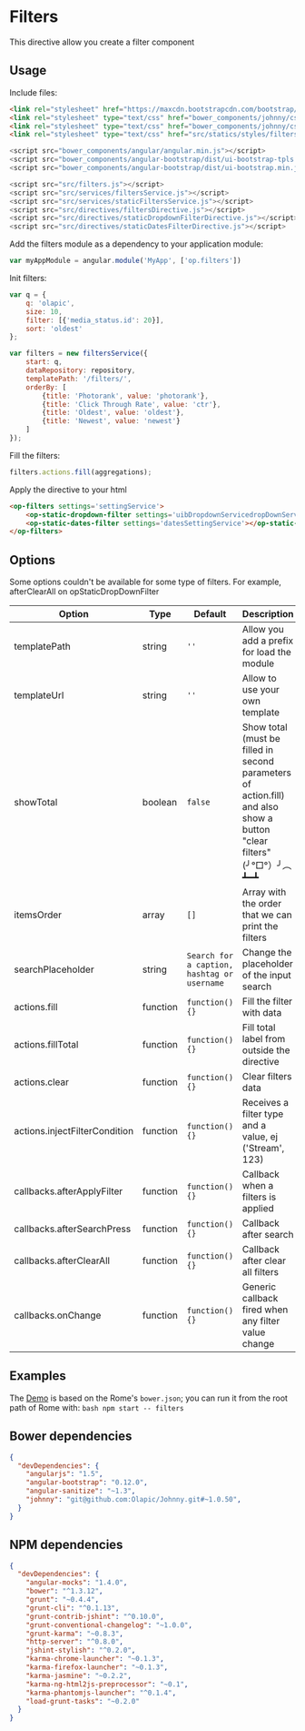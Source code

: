 # Filters
This directive allow you create a filter component

## Usage
Include files:

```html
<link rel="stylesheet" href="https://maxcdn.bootstrapcdn.com/bootstrap/3.1.1/css/bootstrap.min.css"/>
<link rel="stylesheet" type="text/css" href="bower_components/johnny/css/olapic.bootstrap.css"/>
<link rel="stylesheet" type="text/css" href="bower_components/johnny/css/olapic-icons.css"/>
<link rel="stylesheet" type="text/css" href="src/statics/styles/filters.css"/>
```

```javascript
<script src="bower_components/angular/angular.min.js"></script>
<script src="bower_components/angular-bootstrap/dist/ui-bootstrap-tpls.min.js"></script>
<script src="bower_components/angular-bootstrap/dist/ui-bootstrap.min.js"></script>

<script src="src/filters.js"></script>
<script src="src/services/filtersService.js"></script>
<script src="src/services/staticFiltersService.js"></script>
<script src="src/directives/filtersDirective.js"></script>
<script src="src/directives/staticDropdownFilterDirective.js"></script>
<script src="src/directives/staticDatesFilterDirective.js"></script>
```

Add the filters module as a dependency to your application module:

```javascript
var myAppModule = angular.module('MyApp', ['op.filters'])
```

Init filters:

```javascript
var q = {
    q: 'olapic',
    size: 10,
    filter: [{'media_status.id': 20}],
    sort: 'oldest'
};

var filters = new filtersService({
    start: q,
    dataRepository: repository,
    templatePath: '/filters/',
    orderBy: [
        {title: 'Photorank', value: 'photorank'},
        {title: 'Click Through Rate', value: 'ctr'},
        {title: 'Oldest', value: 'oldest'},
        {title: 'Newest', value: 'newest'}
    ]
});

```
Fill the filters:

```javascript
filters.actions.fill(aggregations);
```

Apply the directive to your html

```html
<op-filters settings='settingService'>
    <op-static-dropdown-filter settings='uibDropdownServicedropDownService'></op-static-dropdown-filter>
    <op-static-dates-filter settings='datesSettingService'></op-static-date-filter>
</op-filters>

```

## Options

Some options couldn't be available for some type of filters. For example, afterClearAll on opStaticDropDownFilter

| Option | Type | Default | Description
| ------ | ---- | ------- | -----------
| templatePath                  | string   | ```''```                                        | Allow you add a prefix for load the module                |
| templateUrl                   | string   | ```''```                                        | Allow to use your own template                            |
| showTotal                     | boolean  | `false`                                         | Show total (must be filled in second parameters of action.fill) and also show a button "clear filters" (╯°□°）╯︵ ┻━┻  |
| itemsOrder                    | array    | ```[]```                                        | Array with the order that we can print the filters        |
| searchPlaceholder             | string   | ```Search for a caption, hashtag or username``` | Change the placeholder of the input search                |
| actions.fill                  | function | ```function(){}```                              | Fill the filter with data                                 |
| actions.fillTotal             | function | ```function(){}```                              | Fill total label from outside the directive               |
| actions.clear                 | function | ```function(){}```                              | Clear filters data                                        |
| actions.injectFilterCondition | function | ```function(){}```                              | Receives a filter type and a value, ej ('Stream', 123)    |
| callbacks.afterApplyFilter    | function | ```function(){}```                              | Callback when a filters is applied                        |
| callbacks.afterSearchPress    | function | ```function(){}```                              | Callback after search                                     |
| callbacks.afterClearAll       | function | ```function(){}```                              | Callback after clear all filters                          |
| callbacks.onChange            | function | ```function(){}```                              | Generic callback fired when any filter value change       |

## Examples

The [Demo](demo/filters.html) is based on the Rome's ``bower.json``; you can run it from the root path of Rome with:
``bash
npm start -- filters
``

## Bower dependencies
```json
{
  "devDependencies": {
    "angularjs": "1.5",
    "angular-bootstrap": "0.12.0",
    "angular-sanitize": "~1.3",
    "johnny": "git@github.com:Olapic/Johnny.git#~1.0.50",
  }
}
```


## NPM dependencies
```json
{
  "devDependencies": {
    "angular-mocks": "1.4.0",
    "bower": "^1.3.12",
    "grunt": "~0.4.4",
    "grunt-cli": "^0.1.13",
    "grunt-contrib-jshint": "^0.10.0",
    "grunt-conventional-changelog": "~1.0.0",
    "grunt-karma": "~0.8.3",
    "http-server": "^0.8.0",
    "jshint-stylish": "^0.2.0",
    "karma-chrome-launcher": "~0.1.3",
    "karma-firefox-launcher": "~0.1.3",
    "karma-jasmine": "~0.2.2",
    "karma-ng-html2js-preprocessor": "~0.1",
    "karma-phantomjs-launcher": "^0.1.4",
    "load-grunt-tasks": "~0.2.0"
  }
}

```
